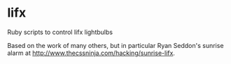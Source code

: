 lifx
====

Ruby scripts to control lifx lightbulbs

Based on the work of many others, but in particular Ryan Seddon's sunrise alarm at http://www.thecssninja.com/hacking/sunrise-lifx.
